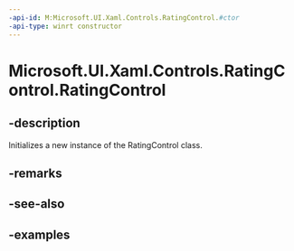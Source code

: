 ```yaml
---
-api-id: M:Microsoft.UI.Xaml.Controls.RatingControl.#ctor
-api-type: winrt constructor
---
```

<!-- Method syntax.
public RatingControl.RatingControl()
-->

# Microsoft.UI.Xaml.Controls.RatingControl.RatingControl


## -description

Initializes a new instance of the RatingControl class.


## -remarks


## -see-also


## -examples


